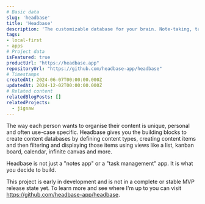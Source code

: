```yaml
---
# Basic data
slug: 'headbase'
title: 'Headbase'
description: 'The customizable database for your brain. Note-taking, task-management, personal knowledge bases and more.'
tags:
- local-first
- apps
# Project data
isFeatured: true
productUrl: "https://headbase.app"
repositoryUrl: "https://github.com/headbase-app/headbase"
# Timestamps
createdAt: 2024-06-07T00:00:00.000Z
updatedAt: 2024-12-02T00:00:00.000Z
# Related content
relatedBlogPosts: []
relatedProjects:
  - jigsaw
---
```


The way each person wants to organise their content is unique, personal and often use-case specific. Headbase gives you the building blocks to create content databases by defining content types, creating content items and then filtering and displaying those items using views like a list, kanban board, calendar, infinite canvas and more.

Headbase is not just a "notes app" or a "task management" app. It is what you decide to build.    

This project is early in development and is not in a complete or stable MVP release state yet.
To learn more and see where I'm up to you can visit https://github.com/headbase-app/headbase.
